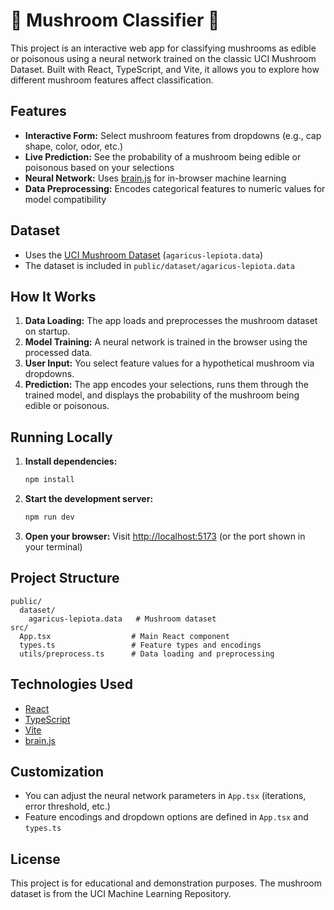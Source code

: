 # 🍄 Mushroom Classifier 🍄

This project is an interactive web app for classifying mushrooms as edible or poisonous using a neural network trained on the classic UCI Mushroom Dataset. Built with React, TypeScript, and Vite, it allows you to explore how different mushroom features affect classification.

## Features

- **Interactive Form:** Select mushroom features from dropdowns (e.g., cap shape, color, odor, etc.)
- **Live Prediction:** See the probability of a mushroom being edible or poisonous based on your selections
- **Neural Network:** Uses [brain.js](https://github.com/BrainJS/brain.js) for in-browser machine learning
- **Data Preprocessing:** Encodes categorical features to numeric values for model compatibility

## Dataset

- Uses the [UCI Mushroom Dataset](https://archive.ics.uci.edu/dataset/73/mushroom) (`agaricus-lepiota.data`)
- The dataset is included in `public/dataset/agaricus-lepiota.data`

## How It Works

1. **Data Loading:** The app loads and preprocesses the mushroom dataset on startup.
2. **Model Training:** A neural network is trained in the browser using the processed data.
3. **User Input:** You select feature values for a hypothetical mushroom via dropdowns.
4. **Prediction:** The app encodes your selections, runs them through the trained model, and displays the probability of the mushroom being edible or poisonous.

## Running Locally

1. **Install dependencies:**
   ```sh
   npm install
   ```
2. **Start the development server:**
   ```sh
   npm run dev
   ```
3. **Open your browser:**
   Visit [http://localhost:5173](http://localhost:5173) (or the port shown in your terminal)

## Project Structure

```
public/
  dataset/
    agaricus-lepiota.data   # Mushroom dataset
src/
  App.tsx                  # Main React component
  types.ts                 # Feature types and encodings
  utils/preprocess.ts      # Data loading and preprocessing
```

## Technologies Used

- [React](https://react.dev/)
- [TypeScript](https://www.typescriptlang.org/)
- [Vite](https://vitejs.dev/)
- [brain.js](https://github.com/BrainJS/brain.js)

## Customization

- You can adjust the neural network parameters in `App.tsx` (iterations, error threshold, etc.)
- Feature encodings and dropdown options are defined in `App.tsx` and `types.ts`

## License

This project is for educational and demonstration purposes. The mushroom dataset is from the UCI Machine Learning Repository.
